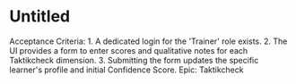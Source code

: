 # Untitled

Acceptance Criteria: 1. A dedicated login for the 'Trainer' role exists. 2. The UI provides a form to enter scores and qualitative notes for each Taktikcheck dimension. 3. Submitting the form updates the specific learner's profile and initial Confidence Score.
Epic: Taktikcheck